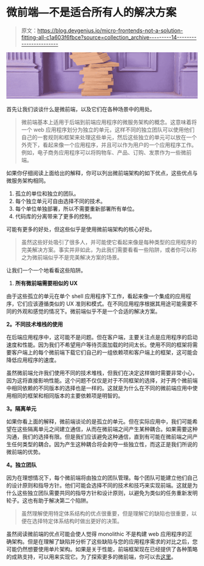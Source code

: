 # 微前端—不是适合所有人的解决方案

> 原文：<https://blog.devgenius.io/micro-frontends-not-a-solution-fitting-all-c1a603f6fbce?source=collection_archive---------14----------------------->

![](img/c76cc48700dceafc146eb5b265f558e9.png)

首先让我们谈谈什么是微前端，以及它们在各种场景中的用处。

> 微前端基本上适用于后端到前端应用程序的微服务架构的概念。这意味着将一个 web 应用程序划分为独立的单元，这样不同的独立团队可以使用他们自己的一套规则和框架来处理这些单元，然后这些独立的单元可以放在一个外壳下，看起来像一个应用程序，并且可以作为用户的一个应用程序工作。例如，电子商务应用程序可以将购物车、产品、订购、发票作为一些微前端。

如果你仔细阅读上面给出的解释，你可以列出微前端架构的如下优点，这些优点与微服务架构相同。

1.  孤立的单位和独立的团队。
2.  每个独立单元可自由选择不同的技术。
3.  每个单位单独部署，所以不需要重新部署所有单位。
4.  代码库的分离带来了更多的控制。

可能有更多的好处，但这些似乎是使用微前端架构的核心好处。

> 虽然这些好处吸引了很多人，并可能使它看起来像是每种类型的应用程序的完美解决方案。事实并非如此，为此我们需要看看一些陷阱，或者你可以称之为微前端似乎不是完美解决方案的场景。

让我们一个一个地看看这些陷阱。

1.  **所有微前端需要相似的 UX**

由于这些孤立的单元在单个 shell 应用程序下工作，看起来像一个集成的应用程序，它们应该遵循类似的 UX 准则和模式。在不同应用程序根据其用途可能需要不同的外观和感觉的情况下。微前端似乎不是一个合适的解决方案。

**2。不同技术堆栈的使用**

在后端应用程序中，这可能不是问题。但在客户端，主要关注点是应用程序的启动速度和性能。因为我们不希望用户等待页面加载的时间太长。使用不同的框架将需要客户端上的每个微前端下载它们自己的一组依赖项和客户端上的框架，这可能会降低应用程序的速度。

虽然微前端允许我们使用不同的技术堆栈，但我们在决定这样做时需要非常小心，因为这将直接影响性能。这个问题不仅仅是对于不同框架的选择，对于两个微前端中相同依赖的不同版本的选择也是一样的。这就是为什么在不同的微前端应用中使用相同的框架和相同版本的主要依赖项是明智的。

**3。隔离单元**

如果你看上面的解释，微前端谈论的是孤立的单元。但在实际应用中，我们可能希望在这些隔离单元之间建立通信，从而在微前端之间产生某种耦合。如果需要这种沟通，我们的选择有限。但是我们应该避免这种通信，直到有可能在微前端之间产生任何类型的耦合。因为产生这种耦合将会剥夺一些独立性，而这正是我们所说的微前端的优势。

**4。独立团队**

因为在理想情况下，每个微前端将由独立的团队管理。每个团队可能建立他们自己的设计原则和指导方针。他们可能会选择不同的技术和技巧来实现前端。这就是为什么这些独立团队需要共同的指导方针和设计原则，以避免为类似的任务重新发明轮子。这也有助于解决第二个陷阱。

> 虽然理解使用特定体系结构的优点很重要，但是理解它的缺陷也很重要，以便在选择特定体系结构时做出更好的决策。

虽然阅读微前端的优点可能会使人觉得 monolithic 不是构建 web 应用程序的正确架构。但是在理解了缺陷并分析了这些缺陷与您的应用程序需求的对比之后，您可能仍然想要使用单片架构。如果是关于性能，前端框架现在已经提供了各种策略的成熟支持，可以用来实现它。为了探索更多的微前端，你可以去[这里](https://micro-frontends.org/)。
